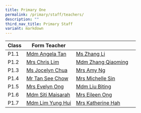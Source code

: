 ```yaml
---
title: Primary One
permalink: /primary/staff/teachers/
description: ""
third_nav_title: Primary Staff
variant: markdown
---
```

| Class | Form Teacher | | |
| -------- | -------- | -------- |-------- |
|P1.1| [Mdm Angela Tan](mailto:angela_tang_wai_yu@schools.gov.sg)| [Ms Zhang Li](mailto:zhang_li_a@schools.gov.sg) | 
|P1.2| [Mrs Chris Lim](mailto:yap_lay_chin@schools.gov.sg)|[Mdm Zhang Qiaoming](mailto:zhang_qiao_ming@schools.gov.sg)| 
|P1.3|[Ms Jocelyn Chua](mailto:Jocelyn_CHUA@schools.gov.sg) | [Mrs Amy Ng](mailto:fang_yingying_amy@schools.gov.sg)|
|P1.4| [Mr Tan See Chow](mailto:tan_see_chow@schools.gov.sg) |[Mrs Michelle Sin](mailto:tmichelle_sin@schools.gov.sg)|
|P1.5|[Mrs Evelyn Ong](mailto:tan_ee_ming_evelyn@schools.gov.sg) |[Mdm Liu Biting](mailto:liu_biting@schools.gov.sg)|
|P1.6|[Mdm Siti Maisarah](mailto:siti_maisarah_mohamed_wafa@schools.gov.sg)|[Mrs Eileen Ong](mailto:ngui_shu_may_eileen@schools.gov.sg)|
|P1.7|[Mdm Lim Yung Hui](mailto:lim_yung_hui@schools.gov.sg)|[Mrs Katherine Hah](mailto:katherine_loi_huay_kiew@schools.gov.sg)|